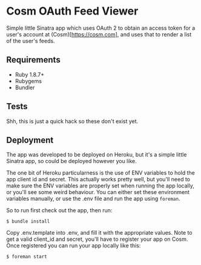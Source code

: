 # Cosm OAuth Feed Viewer

Simple little Sinatra app which uses OAuth 2 to obtain an access token for a
user's account at (Cosm)[https://cosm.com], and uses that to render a list of
the user's feeds.

## Requirements

* Ruby 1.8.7+
* Rubygems
* Bundler

## Tests

Shh, this is just a quick hack so these don't exist yet.

## Deployment

The app was developed to be deployed on Heroku, but it's a simple little
Sinatra app, so could be deployed however you like.

The one bit of Heroku particularness is the use of ENV variables to hold the
app client id and secret.  This actually works pretty well, but you'll need to
make sure the ENV variables are properly set when running the app locally, or
you'll see some weird behaviour. You can either set these environment variables
manually, or use the .env file and run the app using `foreman`.

So to run first check out the app, then run:

    $ bundle install

Copy .env.template into .env, and fill it with the appropriate values. Note to
get a valid client_id and secret, you'll have to register your app on Cosm.
Once registered you can run your app locally like this:

    $ foreman start
